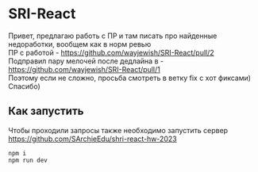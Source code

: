 # SRI-React  
  
Привет, предлагаю работь с ПР и там писать про найденные недоработки, вообщем как в норм ревью  
ПР с работой - https://github.com/wayjewish/SRI-React/pull/2  
Подправил пару мелочей после дедлайна в - https://github.com/wayjewish/SRI-React/pull/1  
Поэтому если не сложно, просьба смотреть в ветку fix c хот фиксами) Спасибо)  
  
## Как запустить  
Чтобы проходили запросы также необходимо запустить сервер  
https://github.com/SArchieEdu/shri-react-hw-2023  
  
```
npm i
npm run dev
```
